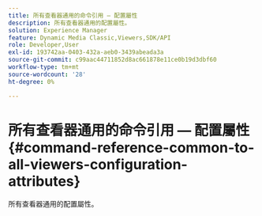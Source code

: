 ```yaml
---
title: 所有查看器通用的命令引用 — 配置屬性
description: 所有查看器通用的配置屬性。
solution: Experience Manager
feature: Dynamic Media Classic,Viewers,SDK/API
role: Developer,User
exl-id: 193742aa-0403-432a-aeb0-3439abeada3a
source-git-commit: c99aac44711852d8ac661878e11ce0b19d3dbf60
workflow-type: tm+mt
source-wordcount: '28'
ht-degree: 0%

---
```


# 所有查看器通用的命令引用 — 配置屬性{#command-reference-common-to-all-viewers-configuration-attributes}

所有查看器通用的配置屬性。
